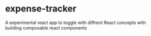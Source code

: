 # expense-tracker
A experimental react app to toggle with diffrent React concepts with building composable react components
